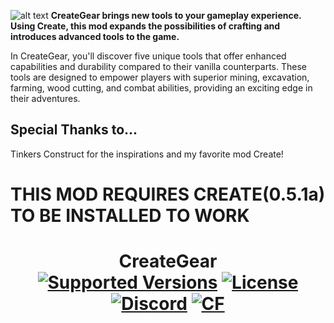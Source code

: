 ![alt text](https://i.imgur.com/1q3BkU3.png)
**CreateGear brings new tools to your gameplay experience. Using Create, this mod expands the possibilities of crafting and introduces advanced tools to the game.**

In CreateGear, you'll discover five unique tools that offer enhanced capabilities and durability compared to their vanilla counterparts. These tools are designed to empower players with superior mining, excavation, farming, wood cutting, and combat abilities, providing an exciting edge in their adventures. 

## Special Thanks to...
Tinkers Construct for the inspirations and my favorite mod Create!

# **THIS MOD REQUIRES CREATE(0.5.1a) TO BE INSTALLED TO WORK**

<h1 align="center">CreateGear  <br>
	<a href="https://www.curseforge.com/minecraft/mc-mods/creategear/files"><img src="https://img.shields.io/badge/Available%20for-MC%201.14%20to%201.18-c70039" alt="Supported Versions"></a>
	<a href="[https://github.com/Creators-of-Create/Create/blob/master/LICENSE](https://github.com/DestinedToSuffer/CreateGear/blob/master/LICENSE)"><img src="https://img.shields.io/github/license/Creators-of-Create/Create?style=flat&color=900c3f" alt="License"></a>
	<a href="https://discord.com/invite/cfTEqfM"><img src="https://img.shields.io/discord/620934202875183104?color=5865f2&label=Discord&style=flat" alt="Discord"></a>
	<a href="https://www.curseforge.com/minecraft/mc-mods/creategear"><img src="http://cf.way2muchnoise.eu/328085.svg" alt="CF"></a>
    <br><br>
</h1>
